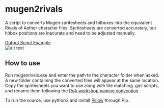 # mugen2rivals
A script to converts Mugen spritesheets and hitboxes into the equivalent Rivals of Aether character files. Spritesheets are converted accurately, but hitbox positions are inacurate and need to be adjusted manually.

[Output Script Example](https://pastebin.com/bpiTrt1X)   
![alt text](https://i.imgur.com/uqQEjjS.png)
  
## How to use
Run mugenrivals.exe and enter the path to the character folder when asked. A new folder containing the converted files will appear at the same location. Copy the spritesheets you want to use along with the matching .gml scripts, and rename them following the [RoA workshop naming convention](https://rivalsofaether.com/workshop/introduction/).
  
To run the source, use python3 and install [Pillow](https://github.com/python-pillow/Pillow) through Pip.

